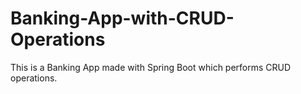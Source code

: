 # Banking-App-with-CRUD-Operations
This is a Banking App made with Spring Boot which performs CRUD operations.

